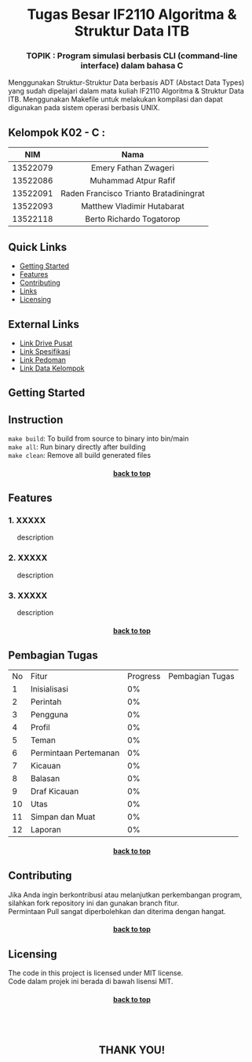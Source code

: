 <div align="center" id="readme-top">
<h1>Tugas Besar IF2110 Algoritma & Struktur Data ITB</h1>
<h3>TOPIK : Program simulasi berbasis CLI (command-line interface) dalam bahasa C </h3>
</div>

Menggunakan Struktur-Struktur Data berbasis ADT (Abstact Data Types) yang sudah dipelajari dalam mata kuliah IF2110 Algoritma & Struktur Data ITB. Menggunakan Makefile untuk melakukan kompilasi dan dapat digunakan pada sistem operasi berbasis UNIX.

## Kelompok K02 - C :

|   NIM    |                  Nama                  |
| :------: | :------------------------------------: |
| 13522079 |          Emery Fathan Zwageri          |
| 13522086 |          Muhammad Atpur Rafif          |
| 13522091 | Raden Francisco Trianto Bratadiningrat |
| 13522093 |       Matthew Vladimir Hutabarat       |
| 13522118 |        Berto Richardo Togatorop        |

## Quick Links

- [Getting Started](#getting-started)
- [Features](#features)
- [Contributing](#contributing)
- [Links](#links)
- [Licensing](#licensing)

## External Links

- [Link Drive Pusat](https://drive.google.com/drive/folders/1D6GTJ9Fq_8P79lhSrxI7DJDdBFtoojR0)
- [Link Spesifikasi](https://docs.google.com/document/d/1yy0SLsXEE0e-ZBxMSrd0Gz9AOSWqJw1trtTqDjeyfsk/edit)
- [Link Pedoman](https://docs.google.com/document/d/1vnoqQK18ECL8PEAkYbjM-9g1MRGTI7hOLv6GKHlGnuc/edit)
- [Link Data Kelompok](https://docs.google.com/spreadsheets/d/1Q_TMzWjDSr5ZXc-hv2KoGYySJbb_LyA7Z5_KCdIE6ko/edit#gid=1406958191)

## Getting Started

## Instruction

`make build`: To build from source to binary into bin/main  
`make all`: Run binary directly after building  
`make clean`: Remove all build generated files

<h4 align="center"><a href="#readme-top">back to top</a></h4>

## Features

### 1. XXXXX

&ensp;&ensp;
description

### 2. XXXXX

&ensp;&ensp;
description

### 3. XXXXX

&ensp;&ensp;
description

<h4 align="center"><a href="#readme-top">back to top</a></h4>

## Pembagian Tugas

<table align="center">
<tr>
    <td>No</td>
    <td>Fitur</td>
    <td>Progress</td>
    <td>Pembagian Tugas</td>
</tr>
<tr>
    <td>1</td>
    <td>Inisialisasi</td>
    <td>0%</td>
    <td></td>
</tr>
<tr>
    <td>2</td>
    <td>Perintah</td>
    <td>0%</td>
    <td></td>
</tr>
<tr>
    <td>3</td>
    <td>Pengguna</td>
    <td>0%</td>
    <td></td>
</tr>
<tr>
    <td>4</td>
    <td>Profil</td>
    <td>0%</td>
    <td></td>
</tr>
<tr>
    <td>5</td>
    <td>Teman</td>
    <td>0%</td>
    <td></td>
</tr>
<tr>
    <td>6</td>
    <td>Permintaan Pertemanan</td>
    <td>0%</td>
    <td></td>
</tr>
<tr>
    <td>7</td>
    <td>Kicauan</td>
    <td>0%</td>
    <td></td>
</tr>
<tr>
    <td>8</td>
    <td>Balasan</td>
    <td>0%</td>
    <td></td>
</tr>
<tr>
    <td>9</td>
    <td>Draf Kicauan</td>
    <td>0%</td>
    <td></td>
</tr>
<tr>
    <td>10</td>
    <td>Utas</td>
    <td>0%</td>
    <td></td>
</tr>
<tr>
    <td>11</td>
    <td>Simpan dan Muat</td>
    <td>0%</td>
    <td></td>
</tr>
<tr>
    <td>12</td>
    <td>Laporan</td>
    <td>0%</td>
    <td></td>
</tr>

</table>
<h4 align="center"><a href="#readme-top">back to top</a></h4>

## Contributing

Jika Anda ingin berkontribusi atau melanjutkan perkembangan program, silahkan fork repository ini dan gunakan branch fitur.  
Permintaan Pull sangat diperbolehkan dan diterima dengan hangat.

<h4 align="center"><a href="#readme-top">back to top</a></h4>

## Licensing

The code in this project is licensed under MIT license.  
Code dalam projek ini berada di bawah lisensi MIT.

<h4 align="center"><a href="#readme-top">back to top</a></h4>
<br><br>
<h2 align="center"> THANK YOU! </h2>
